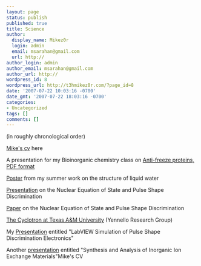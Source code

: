 ```yaml
---
layout: page
status: publish
published: true
title: Science
author:
  display_name: Mikez0r
  login: admin
  email: msarahan@gmail.com
  url: http://
author_login: admin
author_email: msarahan@gmail.com
author_url: http://
wordpress_id: 8
wordpress_url: http://t3hmikez0r.com/?page_id=8
date: '2007-07-22 10:03:16 -0700'
date_gmt: '2007-07-22 18:03:16 -0700'
categories:
- Uncategorized
tags: []
comments: []
---
```

<p>(in roughly chronological order)</p>
<p><a href='http://t3hmikez0r.com/wp-content/uploads/2011/02/cv.pdf'>Mike's cv</a> here</p>
<p>A presentation for my Bioinorganic chemistry class on <a href="http://t3hmikez0r.wordpress.com/files/2007/07/afp-pres.pdf">Anti-freeze proteins, PDF format</a></p>
<p><a href="http://t3hmikez0r.wordpress.com/files/2007/07/mcs-presentation-summer06.pdf" title="summer 2006 poster - simulation of liquid water">Poster</a> from my summer work on the structure of liquid water</p>
<p><a href="http://t3hmikez0r.wordpress.com/files/2007/07/481-poster.pdf" title="NEoS &amp; PSD - 481 pres">Presentation</a> on the Nuclear Equation of State and Pulse Shape Discrimination</p>
<p><a href="http://t3hmikez0r.wordpress.com/files/2007/07/chem481-paper.pdf" title="NEoS &amp; PSD - 481 paper">Paper</a> on the Nuclear Equation of State and Pulse Shape Discrimination</p>
<p><a href="http://cyclotron.tamu.edu/sjygroup">The Cyclotron at Texas A&amp;M University</a> (Yennello Research Group)</p>
<p>My <a href="http://t3hmikez0r.wordpress.com/files/2007/07/labview-simulation-of-pulse-shape-discrimination-electronics.pdf" title="Labview simulations of pulse shape discrimination electronics">Presentation</a> entitled "LabVIEW Simulation of Pulse Shape Discrimination Electronics"</p>
<p>Another <a href="http://t3hmikez0r.wordpress.com/files/2007/07/mikes-summer-03-synthesis-and-analysis-of-ion-exchange-materials.pdf" title="summer 2003 - clearfield research">presentation</a> entitled "Synthesis and Analysis of Inorganic Ion Exchange Materials"Mike's CV</p>
